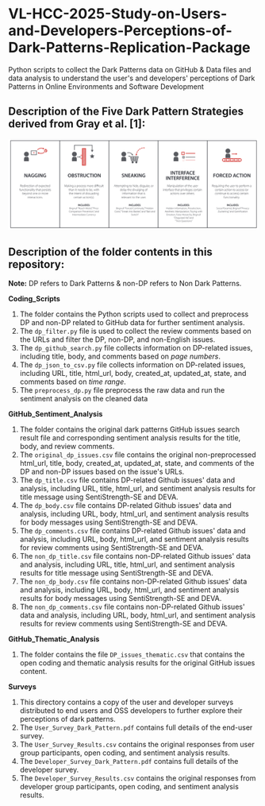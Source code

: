 # VL-HCC-2025-Study-on-Users-and-Developers-Perceptions-of-Dark-Patterns-Replication-Package

Python scripts to collect the Dark Patterns data on GitHub &amp; Data files and data analysis to understand the user's and developers' perceptions of Dark Patterns in Online Environments and Software Development

## Description of the Five Dark Pattern Strategies derived from Gray et al. [1]:

![Five Dark Pattern Strategies](Figures/five_strategies.png)

## Description of the folder contents in this repository:

**Note:** DP refers to Dark Patterns &amp; non-DP refers to Non Dark Patterns.

**Coding_Scripts**
1. The folder contains the Python scripts used to collect and preprocess DP and non-DP related to GitHub data for further sentiment analysis.
2. The ``dp_filter.py`` file is used to collect the review comments based on the URLs and filter the DP, non-DP, and non-English issues.
3. The ``dp_github_search.py`` file collects information on DP-related issues, including title, body, and comments based on *page numbers*.
4. The ``dp_json_to_csv.py`` file collects information on DP-related issues, including URL, title, html_url, body, created_at, updated_at, state, and comments based on *time range*.
5. The ``preprocess_dp.py`` file preprocess the raw data and run the sentiment analysis on the cleaned data

**GitHub_Sentiment_Analysis**
1. The folder contains the original dark patterns GitHub issues search result file and corresponding sentiment analysis results for the title, body, and review comments.
2. The ``original_dp_issues.csv`` file contains the original non-preprocessed html_url, title, body, created_at, updated_at, state, and comments of the DP and non-DP issues based on the issue's URLs.
3. The ``dp_title.csv`` file contains DP-related Github issues' data and analysis, including URL, title, html_url, and sentiment analysis results for title message using SentiStrength-SE and DEVA.
4. The ``dp_body.csv`` file contains DP-related Github issues' data and analysis, including URL, body, html_url, and sentiment analysis results for body messages using SentiStrength-SE and DEVA.
5. The ``dp_comments.csv`` file contains DP-related Github issues' data and analysis, including URL, body, html_url, and sentiment analysis results for review comments using SentiStrength-SE and DEVA.
6. The ``non_dp_title.csv`` file contains non-DP-related Github issues' data and analysis, including URL, title, html_url, and sentiment analysis results for title message using SentiStrength-SE and DEVA.
4. The ``non_dp_body.csv`` file contains non-DP-related Github issues' data and analysis, including URL, body, html_url, and sentiment analysis results for body messages using SentiStrength-SE and DEVA.
5. The ``non_dp_comments.csv`` file contains non-DP-related Github issues' data and analysis, including URL, body, html_url, and sentiment analysis results for review comments using SentiStrength-SE and DEVA.

**GitHub_Thematic_Analysis**
1. The folder contains the file ``DP_issues_thematic.csv`` that contains the open coding and thematic analysis results for the original GitHub issues content.

**Surveys**
1. This directory contains a copy of the user and developer surveys distributed to end users and OSS developers to further explore their perceptions of dark patterns.
3. The ``User_Survey_Dark_Pattern.pdf`` contains full details of the end-user survey.
4. The ``User_Survey_Results.csv`` contains the original responses from user group participants, open coding, and sentiment analysis results.
6. The ``Developer_Survey_Dark_Pattern.pdf`` contains full details of the developer survey.
7. The ``Developer_Survey_Results.csv`` contains the original responses from developer group participants, open coding, and sentiment analysis results.
